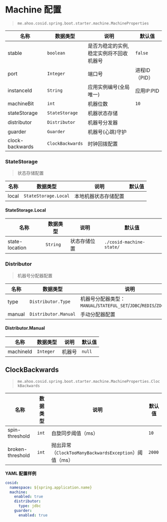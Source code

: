 # Machine 配置

> `me.ahoo.cosid.spring.boot.starter.machine.MachineProperties`

| 名称              | 数据类型             | 说明                   | 默认值       |
|-----------------|------------------|----------------------|-----------|
| stable          | `boolean`        | 是否为稳定的实例,稳定实例将不回收机器号 | `false`   |
| port            | `Integer`        | 端口号                  | 进程ID（PID） |
| instanceId      | `String`         | 应用实例编号(全局唯一)         | 应用IP:PID  |
| machineBit      | `int`            | 机器位数                 | `10`      |
| stateStorage    | `StateStorage`   | 机器状态存储               |           |
| distributor     | `Distributor`    | 机器号分发器               |           |
| guarder         | `Guarder`        | 机器号(心跳)守护            |           |
| clock-backwards | `ClockBackwards` | 时钟回拨配置               |           |

### StateStorage

> 状态存储配置

| 名称      | 数据类型                 | 说明         | 默认值    |
|---------|----------------------|------------|--------|
| local   | `StateStorage.Local` | 本地机器状态存储配置 |        |

#### StateStorage.Local

| 名称             | 数据类型     | 说明     | 默认值                      |
|----------------|----------|--------|--------------------------|
| state-location | `String` | 状态存储位置 | `./cosid-machine-state/` |

### Distributor

> 机器号分配器配置

| 名称     | 数据类型                 | 说明                                                          | 默认值      |
|--------|----------------------|-------------------------------------------------------------|----------|
| type   | `Distributor.Type`   | 机器号分配器类型：`MANUAL`/`STATEFUL_SET`/`JDBC`/`REDIS`/`ZOOKEEPER` | `MANUAL` |
| manual | `Distributor.Manual` | 手动分配器配置                                                     |          |

#### Distributor.Manual

| 名称        | 数据类型      | 说明  | 默认值    |
|-----------|-----------|-----|--------|
| machineId | `Integer` | 机器号 | `null` |

## ClockBackwards

> `me.ahoo.cosid.spring.boot.starter.machine.MachineProperties.ClockBackwards`

| 名称               | 数据类型  | 说明                                           | 默认值    |
|------------------|-------|----------------------------------------------|--------|
| spin-threshold   | `int` | 自旋同步阈值（ms）                                   | `10`   |
| broken-threshold | `int` | 抛出异常（`ClockTooManyBackwardsException`）阈值（ms） | `2000` |

**YAML 配置样例**

```yaml
cosid:
  namespace: ${spring.application.name}
  machine:
    enabled: true
    distributor:
      type: jdbc
    guarder:
      enabled: true
```
